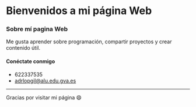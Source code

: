 # Bienvenidos a mi página Web

### Sobre mí pagina Web
Me gusta aprender sobre programación, compartir proyectos y crear contenido útil.

#### Conéctate conmigo
- 622337535
- adrlopgil@alu.edu.gva.es

---
Gracias por visitar mi página 😄
